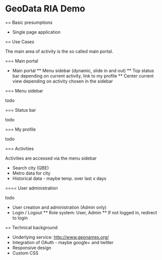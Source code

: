 # GeoData RIA Demo


== Basic presumptions

* Single page application

== Use Cases 

The main area of activity is the so called main portal.

=== Main portal

* Main portal
** Menu sidebar (dynamic, slide in and out)
** Top status bar depending on current activity, link to my profile
** Center current view depending on activity chosen in the sidebar


=== Menu sidebar

todo

=== Status bar

todo

=== My profile

todo


===  Activities

Activities are accessed via the menu sidebar

* Search city (QBE)
* Metro data for city
* Historical data - maybe temp. over last x days 

==== User administration

todo

* User creation and administration (Admin only)
* Login / Logout 
** Role system: User, Admin
** If not logged in, redirect to login

== Technical background

* Underlying service: http://www.geonames.org/
* Integration of OAuth - maybe google+ and twitter
* Responsive design
* Custom CSS





